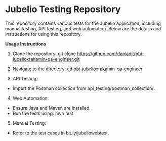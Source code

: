 # **Jubelio Testing Repository**

This repository contains various tests for the Jubelio application, including manual testing, API testing, and web automation. Below are the details and instructions for using this repository.

**Usage Instructions**

1. Clone the repository:
git clone https://github.com/daniadjt/pbi-jubelioxrakamin-qa-engineer.git

2. Navigate to the directory:
cd pbi-jubelioxrakamin-qa-engineer

3. API Testing:
- Import the Postman collection from api_testing/postman_collection/.

4. Web Automation:
- Ensure Java and Maven are installed.
- Run the tests using:
mvn test

5. Manual Testing:
- Refer to the test cases in bit.ly/jubeliowebtest.

